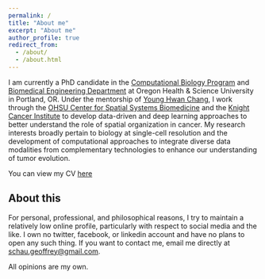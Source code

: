 ```yaml
---
permalink: /
title: "About me"
excerpt: "About me"
author_profile: true
redirect_from: 
  - /about/
  - /about.html
---
```


I am currently a PhD candidate in the [Computational Biology Program](https://www.ohsu.edu/school-of-medicine/computational-biology) and [Biomedical Engineering Department](https://www.ohsu.edu/school-of-medicine/biomedical-engineering/about) at Oregon Health & Science University in Portland, OR. Under the mentorship of [Young Hwan Chang](https://sites.google.com/site/yhchangucb/home), I work through the [OHSU Center for Spatial Systems Biomedicine](https://www.ohsu.edu/spatial-systems-biomedicine-center) and the [Knight Cancer Institute](https://www.ohsu.edu/knight-cancer-institute) to develop data-driven and deep learning approaches to better understand the role of spatial organization in cancer. My research interests broadly pertain to biology at single-cell resolution and the development of computational approaches to integrate diverse data modalities from complementary technologies to enhance our understanding of tumor evolution.

You can view my CV [here](/files/schau_cv.pdf)

About this
-----
For personal, professional, and philosophical reasons, I try to maintain a relatively low online profile, particularly with respect to social media and the like. I own no twitter, facebook, or linkedin account and have no plans to open any such thing. If you want to contact me, email me directly at schau.geoffrey@gmail.com.

All opinions are my own.


